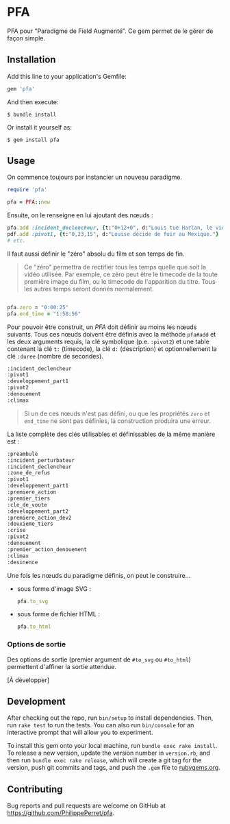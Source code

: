 # PFA

PFA pour "Paradigme de Field Augmenté". Ce gem permet de le gérer de façon simple.

## Installation

Add this line to your application's Gemfile:

```ruby
gem 'pfa'
```

And then execute:

    $ bundle install

Or install it yourself as:

    $ gem install pfa

## Usage

On commence toujours par instancier un nouveau paradigme.

~~~ruby
require 'pfa'

pfa = PFA::new
~~~

Ensuite, on le renseigne en lui ajoutant des nœuds :

~~~ruby
pfa.add :incident_declencheur, {t:"0+12+0", d:"Louis tue Harlan, le violeur de Selma"}
pdf.add :pivot1, {t:"0,23,15", d:"Louise décide de fuir au Mexique."}
# etc.
~~~

Il faut aussi définir le "zéro" absolu du film et son temps de fin.

> Ce "zéro" permettra de rectifier tous les temps quelle que soit la vidéo utilisée. Par exemple, ce zéro peut être le timecode de la toute première image du film, ou le timecode de l'apparition du titre.
> Tous les autres temps seront donnés normalement.

~~~ruby

pfa.zero = "0:00:25"
pfa.end_time = "1:58:56"

~~~

Pour pouvoir être construit, un *PFA* doit définir au moins les nœuds suivants. Tous ces nœuds doivent être définis avec la méthode `pfa#add` et les deux arguments requis, la clé symbolique (p.e. `:pivot2`) et une table contenant la clé `t:` (timecode), la clé `d:` (description) et optionnellement la clé `:duree` (nombre de secondes).

~~~bash
:incident_declencheur
:pivot1
:developpement_part1
:pivot2
:denouement
:climax
~~~

> Si un de ces nœuds n'est pas défini, ou que les propriétés `zero` et `end_time` ne sont pas définies, la construction produira une erreur.

La liste complète des clés utilisables et définissables de la même manière est :

~~~bash
:preambule
:incident_perturbateur
:incident_declencheur
:zone_de_refus
:pivot1
:developpement_part1
:premiere_action
:premier_tiers
:cle_de_voute
:developpement_part2
:premiere_action_dev2
:deuxieme_tiers
:crise
:pivot2
:denouement
:premier_action_denouement
:climax
:desinence
~~~

Une fois les nœuds du paradigme définis, on peut le construire…

* sous forme d'image SVG :
  
  ~~~ruby
  pfa.to_svg
  ~~~

* sous forme de fichier HTML :

  ~~~ruby
  pfa.to_html
  ~~~

### Options de sortie

Des options de sortie (premier argument de  `#to_svg` ou `#to_html`) permettent d'affiner la sortie attendue.

\[À développer]

## Development

After checking out the repo, run `bin/setup` to install dependencies. Then, run `rake test` to run the tests. You can also run `bin/console` for an interactive prompt that will allow you to experiment.

To install this gem onto your local machine, run `bundle exec rake install`. To release a new version, update the version number in `version.rb`, and then run `bundle exec rake release`, which will create a git tag for the version, push git commits and tags, and push the `.gem` file to [rubygems.org](https://rubygems.org).

## Contributing

Bug reports and pull requests are welcome on GitHub at https://github.com/PhilippePerret/pfa.


